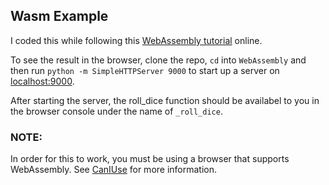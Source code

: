 ## Wasm Example

I coded this while following this [WebAssembly tutorial](https://tutorialzine.com/2017/06/getting-started-with-web-assembly) online.

To see the result in the browser, clone the repo, `cd` into `WebAssembly` and then run `python -m SimpleHTTPServer 9000` to start up a server on [localhost:9000](http://localhost:9000).

After starting the server, the roll_dice function should be availabel to you in the browser console under the name of `_roll_dice`.

### NOTE:

In order for this to work, you must be using a browser that supports WebAssembly. See [CanIUse](https://caniuse.com/#search=webassembly) for more information.
